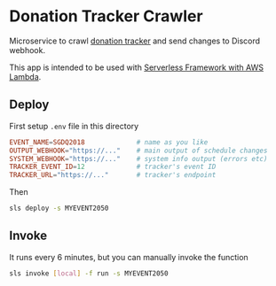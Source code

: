 # Donation Tracker Crawler

Microservice to crawl [donation tracker](https://github.com/GamesDoneQuick/donation-tracker) and send changes to Discord webhook.

This app is intended to be used with [Serverless Framework with AWS Lambda](https://serverless.com/framework/docs/providers/aws/guide/quick-start/).

## Deploy

First setup `.env` file in this directory

```conf
EVENT_NAME=SGDQ2018             # name as you like
OUTPUT_WEBHOOK="https://..."    # main output of schedule changes
SYSTEM_WEBHOOK="https://..."    # system info output (errors etc)
TRACKER_EVENT_ID=12             # tracker's event ID
TRACKER_URL="https://..."       # tracker's endpoint
```

Then

```bash
sls deploy -s MYEVENT2050
```

## Invoke

It runs every 6 minutes, but you can manually invoke the function

```bash
sls invoke [local] -f run -s MYEVENT2050
```
